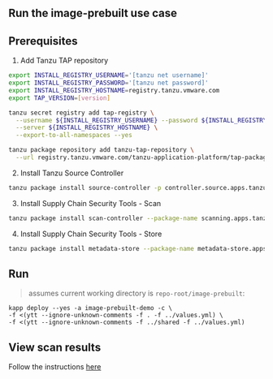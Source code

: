 ## Run the image-prebuilt use case

## Prerequisites
1. Add Tanzu TAP repository

```bash
export INSTALL_REGISTRY_USERNAME='[tanzu net username]'
export INSTALL_REGISTRY_PASSWORD='[tanzu net password]'
export INSTALL_REGISTRY_HOSTNAME=registry.tanzu.vmware.com
export TAP_VERSION=[version]

tanzu secret registry add tap-registry \
  --username ${INSTALL_REGISTRY_USERNAME} --password ${INSTALL_REGISTRY_PASSWORD} \
  --server ${INSTALL_REGISTRY_HOSTNAME} \
  --export-to-all-namespaces --yes

tanzu package repository add tanzu-tap-repository \
  --url registry.tanzu.vmware.com/tanzu-application-platform/tap-packages:$TAP_VERSION
```

2. Install Tanzu Source Controller
```bash
tanzu package install source-controller -p controller.source.apps.tanzu.vmware.com -v [x.x.x]
```

3. Install Supply Chain Security Tools - Scan
```bash
tanzu package install scan-controller --package-name scanning.apps.tanzu.vmware.com --version [x.x.x]
```

4. Install Supply Chain Security Tools - Store
```bash
tanzu package install metadata-store --package-name metadata-store.apps.tanzu.vmware.com --version [x.x.x]
```


## Run
> assumes current working directory is `repo-root/image-prebuilt`:
```
kapp deploy --yes -a image-prebuilt-demo -c \
-f <(ytt --ignore-unknown-comments -f . -f ../values.yml) \
-f <(ytt --ignore-unknown-comments -f ../shared -f ../values.yml)
```

## View scan results
Follow the instructions [here](https://docs.vmware.com/en/Tanzu-Application-Platform/1.0/tap/GUID-scst-store-additional.html)